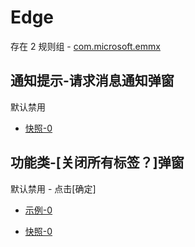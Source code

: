 # Edge

存在 2 规则组 - [com.microsoft.emmx](/src/apps/com.microsoft.emmx.ts)

## 通知提示-请求消息通知弹窗

默认禁用

- [快照-0](https://i.gkd.li/import/13646187)

## 功能类-[关闭所有标签？]弹窗

默认禁用 - 点击[确定]

- [示例-0](https://m.gkd.li/57941037/487f4236-676c-4fb3-bcac-17b4644edd46)

- [快照-0](https://i.gkd.li/import/14325653)
